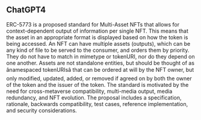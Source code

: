## ChatGPT4

ERC-5773 is a proposed standard for Multi-Asset NFTs that allows for context-dependent output of information per single NFT. This means that the asset in an appropriate format is displayed based on how the token is being accessed. An NFT can have multiple assets (outputs), which can be any kind of file to be served to the consumer, and orders them by priority. They do not have to match in mimetype or tokenURI, nor do they depend on one another. Assets are not standalone entities, but should be thought of as ânamespaced tokenURIsâ that can be ordered at will by the NFT owner, but only modified, updated, added, or removed if agreed on by both the owner of the token and the issuer of the token. The standard is motivated by the need for cross-metaverse compatibility, multi-media output, media redundancy, and NFT evolution. The proposal includes a specification, rationale, backwards compatibility, test cases, reference implementation, and security considerations.
